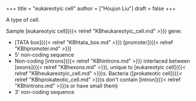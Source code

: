 +++
title = "eukareotyic cell"
author = ["Houjun Liu"]
draft = false
+++

A type of cell.

Sample [eukareotyic cell]({{< relref "KBheukareotyic_cell.md" >}}) gene:

-   [TATA box]({{< relref "KBhtata_box.md" >}}) [promoter]({{< relref "KBhpromoter.md" >}})
-   5' non-coding sequence
-   Non-coding [introns]({{< relref "KBhintrons.md" >}}) interlaced between [exons]({{< relref "KBhexons.md" >}}), unique to [eukareotyic cell]({{< relref "KBheukareotyic_cell.md" >}})s. Bacteria ([prokateotic cell]({{< relref "KBhprokateotic_cell.md" >}})s don't contain [intron]({{< relref "KBhintrons.md" >}})s or have small them)
-   3' non-coding sequence